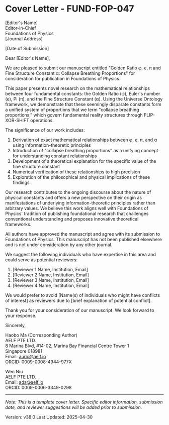 # Cover Letter - FUND-FOP-047

[Editor's Name]  
Editor-in-Chief  
Foundations of Physics  
[Journal Address]

[Date of Submission]

Dear [Editor's Name],

We are pleased to submit our manuscript entitled "Golden Ratio φ, e, π and Fine Structure Constant α: Collapse Breathing Proportions" for consideration for publication in Foundations of Physics.

This paper presents novel research on the mathematical relationships between four fundamental constants: the Golden Ratio (φ), Euler's number (e), Pi (π), and the Fine Structure Constant (α). Using the Universe Ontology framework, we demonstrate that these seemingly disparate constants form a unified system of proportions that we term "collapse breathing proportions," which govern fundamental reality structures through FLIP-XOR-SHIFT operations.

The significance of our work includes:

1. Derivation of exact mathematical relationships between φ, e, π, and α using information-theoretic principles
2. Introduction of "collapse breathing proportions" as a unifying concept for understanding constant relationships
3. Development of a theoretical explanation for the specific value of the fine structure constant
4. Numerical verification of these relationships to high precision
5. Exploration of the philosophical and physical implications of these findings

Our research contributes to the ongoing discourse about the nature of physical constants and offers a new perspective on their origin as manifestations of underlying information-theoretic principles rather than arbitrary values. We believe this work aligns well with Foundations of Physics' tradition of publishing foundational research that challenges conventional understanding and proposes innovative theoretical frameworks.

All authors have approved the manuscript and agree with its submission to Foundations of Physics. This manuscript has not been published elsewhere and is not under consideration by any other journal.

We suggest the following individuals who have expertise in this area and could serve as potential reviewers:

1. [Reviewer 1 Name, Institution, Email]
2. [Reviewer 2 Name, Institution, Email]
3. [Reviewer 3 Name, Institution, Email]
4. [Reviewer 4 Name, Institution, Email]

We would prefer to avoid [Name(s) of individuals who might have conflicts of interest] as reviewers due to [brief explanation of potential conflict].

Thank you for your consideration of our manuscript. We look forward to your response.

Sincerely,

Haobo Ma (Corresponding Author)  
AELF PTE LTD.  
8 Marina Blvd, #14-02, Marina Bay Financial Centre Tower 1  
Singapore 018981  
Email: auric@aelf.io  
ORCID: 0009-0008-4944-977X

Wen Niu  
AELF PTE LTD.  
Email: ada@aelf.io  
ORCID: 0009-0006-3349-0298

---

*Note: This is a template cover letter. Specific editor information, submission date, and reviewer suggestions will be added prior to submission.*

Version: v38.0
Last Updated: 2025-04-30 